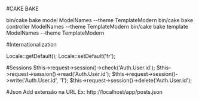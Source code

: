 #CAKE BAKE

bin/cake bake model ModelNames --theme TemplateModern
bin/cake bake controller ModelNames --theme TemplateModern
bin/cake bake template ModelNames --theme TemplateModern

#Internationalization

Locale::getDefault();
Locale::setDefault('fr');

#Sessions
$this->request->session()->check('Auth.User.id');
$this->request->session()->read('Auth.User.id');
$this->request->session()->write('Auth.User.id', '1');
$this->request->session()->delete('Auth.User.id');

#Json
Add extensão na URL
Ex: http://localhost/app/posts.json


